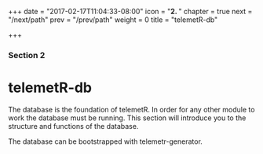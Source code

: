 +++
date = "2017-02-17T11:04:33-08:00"
icon = "<b>2. </b>"
chapter = true
next = "/next/path"
prev = "/prev/path"
weight = 0
title = "telemetR-db"

+++

### Section 2

# telemetR-db

The database is the foundation of telemetR. In order for any other module to work the database must be running. This section will introduce you to the structure and functions of the database.

The database can be bootstrapped with telemetr-generator. 
